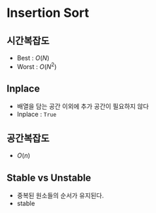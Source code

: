 # Insertion Sort

## 시간복잡도
- Best : $O(N)$
- Worst : $O(N^2)$

## Inplace
- 배열을 담는 공간 이외에 추가 공간이 필요하지 않다
- Inplace : `True`

## 공간복잡도
- $O(n)$

## Stable vs Unstable
- 중복된 원소들의 순서가 유지된다.
- stable
